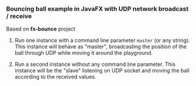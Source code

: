 ### Bouncing ball example in JavaFX with UDP network broadcast / receive

Based on __fx-bounce__ project

1. Run one instance with a command line parameter `master` (or any string). This instance will behave as "master", broadcasting the position of the ball through UDP while moving it around the playground.

2. Run a second instance without any command line parameter. This instance will be the "slave" listening on UDP socket and moving the ball according to the received values.
